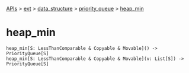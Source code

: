[APIs](../../../index.md) > [ext](../../index.md) > [data_structure](../index.md) > [priority_queue](./index.md) > [heap_min]()

# heap_min

```
heap_min[S: LessThanComparable & Copyable & Movable]() -> PriorityQueue[S]
heap_min[S: LessThanComparable & Copyable & Movable](v: List[S]) -> PriorityQueue[S]
```
